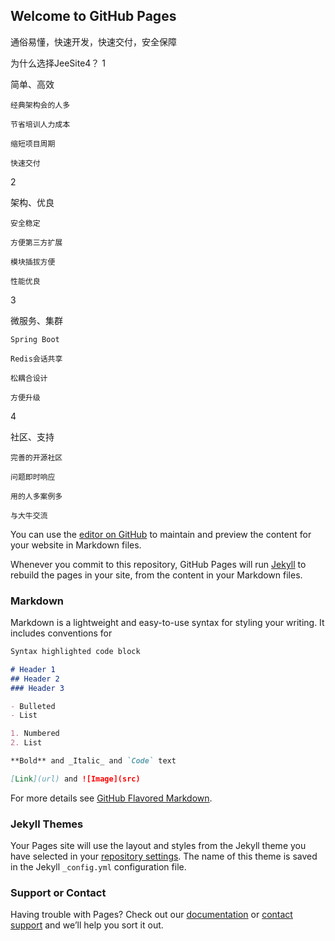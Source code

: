 ## Welcome to GitHub Pages
通俗易懂，快速开发，快速交付，安全保障



为什么选择JeeSite4？
1

简单、高效

    经典架构会的人多

    节省培训人力成本

    缩短项目周期

    快速交付

2

架构、优良

    安全稳定

    方便第三方扩展

    模块插拔方便

    性能优良

3

微服务、集群

    Spring Boot

    Redis会话共享

    松耦合设计

    方便升级

4

社区、支持

    完善的开源社区

    问题即时响应

    用的人多案例多

    与大牛交流



You can use the [editor on GitHub](https://github.com/springcloudsite/bi/edit/master/README.md) to maintain and preview the content for your website in Markdown files.

Whenever you commit to this repository, GitHub Pages will run [Jekyll](https://jekyllrb.com/) to rebuild the pages in your site, from the content in your Markdown files.

### Markdown

Markdown is a lightweight and easy-to-use syntax for styling your writing. It includes conventions for

```markdown
Syntax highlighted code block

# Header 1
## Header 2
### Header 3

- Bulleted
- List

1. Numbered
2. List

**Bold** and _Italic_ and `Code` text

[Link](url) and ![Image](src)
```

For more details see [GitHub Flavored Markdown](https://guides.github.com/features/mastering-markdown/).

### Jekyll Themes

Your Pages site will use the layout and styles from the Jekyll theme you have selected in your [repository settings](https://github.com/springcloudsite/bi/settings). The name of this theme is saved in the Jekyll `_config.yml` configuration file.

### Support or Contact

Having trouble with Pages? Check out our [documentation](https://help.github.com/categories/github-pages-basics/) or [contact support](https://github.com/contact) and we’ll help you sort it out.
